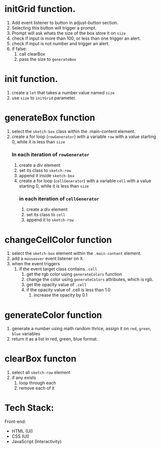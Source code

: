 # initGrid function.
1. Add event listener to button in adjust-button section.
1. Selecting this button will trigger a prompt.
1. Prompt will ask whats the size of the box store it on `size`
1. check if input is more than 100, or less than one trigger an alert.
1. check if input is not number and trigger an alert.
1. if false:
    1. call clearBox
    1. pass the size to `generateBox`

# init function.
1. create a `let` that takes a number value named `size`
1. use `size` to `initGrid` parameter.

# generateBox function
1. select the `sketch-box` class within the .main-content element.
1. create a for loop (`rowGenerator`) with a variable `row` with a value starting 0, while it is less than `size`
    ### In each iteration of `rowGenerator`
    1. create a div element
    1. set its class to `sketch-row`
    1. append it inside `sketch-box`
    1. create a for loop (`cellGenerator`) with a variable `cell` with a value starting 0, while it is less than `size`
        ### in each iteration of `cellGenerator`
        1. create a div element
        1. set its class to `cell`
        1. append it to `sketch-row`

# changeCellColor function
1. select the `sketch-box` element within the `.main-content` element.
1. add a `mouseover` event listener on it.
1. when the event triggers
    1. if the event target class contains `.cell`
        1. get the rgb color using `generateColors` function
        1. change the color using `generateColors` attributes, which is rgb.
        1. get the opacity value of `.cell`
        1. if the opacity value of .cell is less than 1.0
            1. increase the opacity by 0.1

# generateColor function
1. generate a number using math random thrice, assign it on `red`, `green`, `blue` variables
1. return it as a list in red, green, blue format. 

# clearBox functon
1. select all `sketch-row` element
1. if any exists
    1. loop through each
    1. remove each of it

# Tech Stack:
Front-end:
 - HTML (UI)
 - CSS (UI)
 - JavaScript (Interactivity)